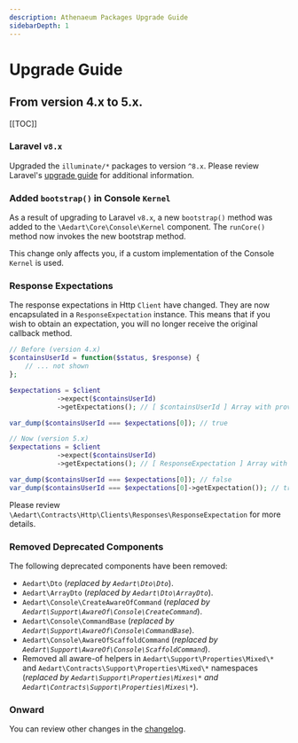 ```yaml
---
description: Athenaeum Packages Upgrade Guide
sidebarDepth: 1
---
```


# Upgrade Guide

## From version 4.x to 5.x.

[[TOC]]

### Laravel `v8.x`

Upgraded the `illuminate/*` packages to version `^8.x`.
Please review Laravel's [upgrade guide](https://laravel.com/docs/8.x/upgrade) for additional information.

### Added `bootstrap()` in Console `Kernel`

As a result of upgrading to Laravel `v8.x`, a new `bootstrap()` method was added to the `\Aedart\Core\Console\Kernel` component.
The `runCore()` method now invokes the new bootstrap method.

This change only affects you, if a custom implementation of the Console `Kernel` is used.

### Response Expectations

The response expectations in Http `Client` have changed. They are now encapsulated in a `ResponseExpectation` instance.
This means that if you wish to obtain an expectation, you will no longer receive the original callback method. 

```php
// Before (version 4.x)
$containsUserId = function($status, $response) {
    // ... not shown
};

$expectations = $client 
            ->expect($containsUserId)
            ->getExpectations(); // [ $containsUserId ] Array with provided callable method.

var_dump($containsUserId === $expectations[0]); // true

// Now (version 5.x)
$expectations = $client 
            ->expect($containsUserId)
            ->getExpectations(); // [ ResponseExpectation ] Array with response expectation instance

var_dump($containsUserId === $expectations[0]); // false
var_dump($containsUserId === $expectations[0]->getExpectation()); // true
```

Please review `\Aedart\Contracts\Http\Clients\Responses\ResponseExpectation` for more details.

### Removed Deprecated Components

The following deprecated components have been removed:

* `Aedart\Dto` (_replaced by `Aedart\Dto\Dto`_).
* `Aedart\ArrayDto` (_replaced by `Aedart\Dto\ArrayDto`_).
* `Aedart\Console\CreateAwareOfCommand` (_replaced by `Aedart\Support\AwareOf\Console\CreateCommand`_).
* `Aedart\Console\CommandBase` (_replaced by `Aedart\Support\AwareOf\Console\CommandBase`_).
* `Aedart\Console\AwareOfScaffoldCommand` (_replaced by `Aedart\Support\AwareOf\Console\ScaffoldCommand`_).
* Removed all aware-of helpers in `Aedart\Support\Properties\Mixed\*` and `Aedart\Contracts\Support\Properties\Mixed\*` namespaces (_replaced by `Aedart\Support\Properties\Mixes\*` and `Aedart\Contracts\Support\Properties\Mixes\*`_).

### Onward

You can review other changes in the [changelog](https://github.com/aedart/athenaeum/blob/master/CHANGELOG.md).
